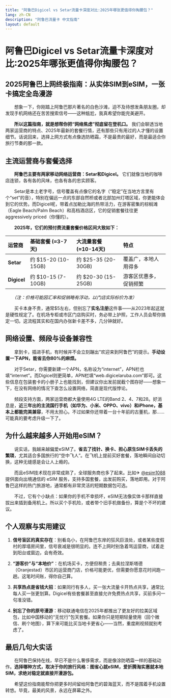 ```yaml
---
title: "阿鲁巴Digicel vs Setar流量卡深度对比:2025年哪张更值得你掏腰包？"
lang: zh-CN
description: "阿鲁巴流量卡 中文指南"
layout: default
---
```

# 阿鲁巴Digicel vs Setar流量卡深度对比:2025年哪张更值得你掏腰包？

## 2025阿鲁巴上网终极指南：从实体SIM到eSIM，一张卡搞定全岛漫游

　　想象一下，你刚踏上阿鲁巴那片著名的白色沙滩，迫不及待想发条朋友圈，却发现手机网络还在苦苦搜索信号——这种尴尬，我真希望你能完美避开。

　　**所以这篇指南，就是想帮你把“网络焦虑”彻底留在登机口。** 我们会聊透当地两家运营商的特点、2025年最新的套餐行情，还有那些只有用过的人才懂的设置细节。话说回来，选择上网方式有点像选防晒霜，不是最贵的最好，而是最适合你旅行节奏的那一款。

## 主流运营商与套餐选择

　　**阿鲁巴主要有两家移动网络运营商：Setar和Digicel。** 它们就像当地的咖啡店连锁，各有各的风味，也各有各的忠实顾客。

　　Setar是本土老字号，信号覆盖有点像它的名字（“稳定”在当地方言里有个“set”的音），特别在偏远一点的东部自然桥或者北部加州灯塔区域，你更能体会到它的优势。而Digicel呢，带着点加勒比海的热带活力，在游客密集的棕榈滩（Eagle Beach/Palm Beach）和高档酒店区，它的促销套餐往往更 aggressively priced（你懂的）。

　　**2025年，它们的预付费流量套餐价格区间大致如下：**

| 运营商 | 基础套餐 (≈3-7天) | 大流量套餐 (≈10-14天) | 特点 |
| :--- | :--- | :--- | :--- |
| **Setar** | 约 $15-20 (10-15GB) | 约 $25-35 (20-30GB) | 覆盖广，本地人用得多 |
| **Digicel** | 约 $10-15 (7-10GB) | 约 $20-30 (15-25GB) | 游客区优惠多，促销频繁 |

　　*（注：价格可能因汇率和促销略有浮动，以门店实际标价为准）*

　　买卡本身不贵，通常$5左右，但别忘了**实名注册**这件事——从2023年起这就是硬性规定了。在机场专柜或市区门店购买时，务必带上护照，工作人员会帮你搞定一切。这流程其实和在国内办张新卡差不多，几分钟就好。

## 网络设置、频段与设备兼容性

　　拿到卡，插进手机，有时候并不会立刻蹦出“欢迎来到阿鲁巴”的提示。**手动设置一下APN，能省去你80%的麻烦。**

　　对于Setar，你需要新建一个APN，名称设为“internet”，APN栏也填“internet”。而Digicel则更简单，APN栏填“web.digicelaruba.com”即可。这些信息在包装套卡的小册子上也能找到，但建议你出发前就截个图存好——想象一下，在没有网络的情况下查怎么设置网络，简直是现代版悖论。

　　频段支持方面，两家运营商都大量使用4G LTE的Band 2、4、7和28。好消息是，**近三年出的主流国行手机（如华为、小米、OPPO、vivo）和iPhone，基本上都能完美兼容**，不用太担心。不过如果你还带着一台十年前的古董机，那……可能真的要考虑升级一下了。

## 为什么越来越多人开始用eSIM？

　　说实话，我越来越偏爱eSIM了。**省去了找针、换卡、担心原生SIM卡丢失的繁琐**，尤其适合多国旅行的“空中飞人”。在飞机上提前买好套餐，落地瞬间自动切换，这种无缝感是会让人上瘾的。

　　而且eSIM技术现在非常成熟了，全球服务商也多了起来。比如✈ [@esim1088](https://t.me/s/esim1088) 提供面向出境通信的 eSIM 服务，支持多国套餐，出发前购买，落地即用。对于阿鲁巴这样的热门旅游地，通常都有非常灵活的短期数据包可选。

　　不过，它有个小缺点：如果你的手机不幸损坏，eSIM无法像实体卡那样直接拔出来插到备用机上。所以买个手机险，或者带个旧手机做备份，算是个不坏的建议。

## 个人观察与实用建议

1.  **信号盲区的真实存在**：别看岛小，在阿鲁巴东岸的狂风巨浪处，或者某些度假村的厚墙房间里，信号衰减是很明显的。连不上网时别急着骂运营商，试着走到阳台或窗边，会有奇效。

2.  **“游客价”与“本地价”**：在机场买卡，方便但稍贵；去奥拉涅斯塔德（Oranjestad）市区的运营商门店，价格可能更优，但需要你愿意花时间跑一趟。这笔时间账，得你自己算。

3.  **共享热点是省钱大招**：如果同行有多人，买一张大流量卡开热点共享，通常比每人买一张更划算。Digicel有些套餐甚至直接允许免费热点共享，买前多问一句准没错。

4.  **别忘了你的原号漫游**：移动联通电信在2025年都推出了更友好的拉美区域包，比如中国移动的“无忧行”包天套餐。如果你只是短期轻量使用（回个微信、刷个地图），算下来可能比买当地卡更省心——当然，重度刷视频就别考虑了。

## 最后几句大实话

　　在阿鲁巴保持在线，早已不是什么奢侈需求，而是像涂防晒霜一样的基础动作。**选择哪种方式，取决于你的旅行风格：图省心就eSIM，爱折腾淘实惠就本地SIM，求绝对稳定就直接开漫游包。**

　　希望这份指南能帮你把更多时间留给阿鲁巴的碧海蓝天，而不是围着手机设置转悠。毕竟，最美的风景，永远在屏幕之外。